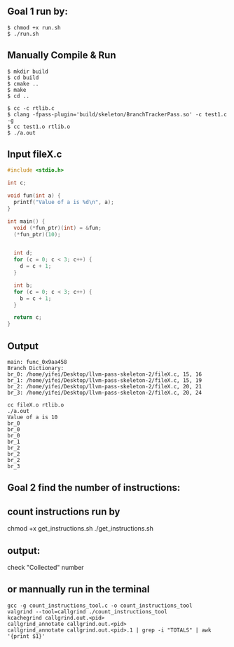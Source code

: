 ## Goal 1 run by:
```
$ chmod +x run.sh
$ ./run.sh
```
## Manually Compile & Run
```
$ mkdir build
$ cd build
$ cmake ..
$ make
$ cd ..

$ cc -c rtlib.c
$ clang -fpass-plugin='build/skeleton/BranchTrackerPass.so' -c test1.c -g
$ cc test1.o rtlib.o
$ ./a.out
```

## Input fileX.c
```c
#include <stdio.h>

int c;

void fun(int a) {
  printf("Value of a is %d\n", a);
}

int main() {
  void (*fun_ptr)(int) = &fun;
  (*fun_ptr)(10);


  int d;
  for (c = 0; c < 3; c++) {
    d = c + 1;
  }

  int b;
  for (c = 0; c < 3; c++) {
    b = c + 1;
  }

  return c;
}

```

## Output
```
main: func_0x9aa458
Branch Dictionary:
br_0: /home/yifei/Desktop/llvm-pass-skeleton-2/fileX.c, 15, 16
br_1: /home/yifei/Desktop/llvm-pass-skeleton-2/fileX.c, 15, 19
br_2: /home/yifei/Desktop/llvm-pass-skeleton-2/fileX.c, 20, 21
br_3: /home/yifei/Desktop/llvm-pass-skeleton-2/fileX.c, 20, 24

cc fileX.o rtlib.o
./a.out
Value of a is 10
br_0
br_0
br_0
br_1
br_2
br_2
br_2
br_3
```


## Goal 2 find the number of instructions:
## count instructions run by 

chmod +x get_instructions.sh
./get_instructions.sh

## output: 
check "Collected" number

## or mannually run in the terminal
```
gcc -g count_instructions_tool.c -o count_instructions_tool
valgrind --tool=callgrind ./count_instructions_tool
kcachegrind callgrind.out.<pid>
callgrind_annotate callgrind.out.<pid>
callgrind_annotate callgrind.out.<pid>.1 | grep -i "TOTALS" | awk '{print $1}'
```
